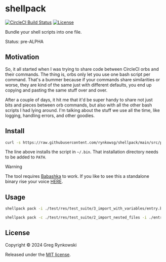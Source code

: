 # shellpack

[![CircleCI Build Status][ci-build-badge]][ci-build]
[![License][license-badge]][license]

Bundle your shell scripts into one file.

Status: pre-ALPHA

## Motivation

So, it all started when I was trying to share code between CircleCI orbs and their commands.
The thing is, orbs only let you use one bash script per command.
That's a bummer because if your commands share similarities or worse, they are kind of the same just with different defaults, you end up copying and pasting the same stuff over and over.

After a couple of days, it hit me that it'd be super handy to share not just bits
and pieces between orb commands, but also with all the other bash scripts I had lying around.
I'm talking about the stuff we use all the time, like logging, handling errors, and other goodies.

## Install

```sh
curl -s https://raw.githubusercontent.com/rynkowsg/shellpack/main/src/pl/rynkowski/shellpack.bb -O ~/.bin/shellpack
```
The line above installs the script in `~/.bin`. That installation directory needs to be added to `PATH`.

> [!WARNING]
> The tool requires [Babashka](https://github.com/babashka/babashka) to work. If you like to see this a standalone binary rise your voice [HERE](https://github.com/rynkowsg/shellpack/issues/1).

## Usage

```sh
shellpack pack -i ./test/res/test_suite/3_import_with_variables/entry.bash -o ./bundled.bash

shellpack pack -c ./test/res/test_suite/2_import_nested_files -i ./entry.bash -o ./bundled.bash
```

## License

Copyright © 2024 Greg Rynkowski

Released under the [MIT license][license].

[ci-build-badge]: https://circleci.com/gh/rynkowsg/shellpack.svg?style=shield "CircleCI Build Status"
[ci-build]: https://circleci.com/gh/rynkowsg/asdf-orb
[license-badge]: https://img.shields.io/badge/license-MIT-lightgrey.svg
[license]: https://raw.githubusercontent.com/rynkowsg/shellpack/main/LICENSE
